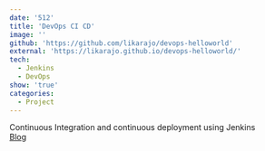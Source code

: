 ```yaml
---
date: '512'
title: 'DevOps CI CD'
image: ''
github: 'https://github.com/likarajo/devops-helloworld'
external: 'https://likarajo.github.io/devops-helloworld/'
tech:
  - Jenkins
  - DevOps
show: 'true'
categories:
  - Project
---
```


Continuous Integration and continuous deployment using Jenkins<br>
[Blog](https://likarajoblogs.wordpress.com/2018/12/29/devops-continuous-integration-and-continuous-deployment/)